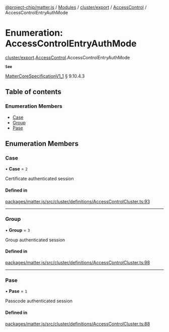 [@project-chip/matter.js](../README.md) / [Modules](../modules.md) / [cluster/export](../modules/cluster_export.md) / [AccessControl](../modules/cluster_export.AccessControl.md) / AccessControlEntryAuthMode

# Enumeration: AccessControlEntryAuthMode

[cluster/export](../modules/cluster_export.md).[AccessControl](../modules/cluster_export.AccessControl.md).AccessControlEntryAuthMode

**`See`**

[MatterCoreSpecificationV1_1](../interfaces/spec_export.MatterCoreSpecificationV1_1.md) § 9.10.4.3

## Table of contents

### Enumeration Members

- [Case](cluster_export.AccessControl.AccessControlEntryAuthMode.md#case)
- [Group](cluster_export.AccessControl.AccessControlEntryAuthMode.md#group)
- [Pase](cluster_export.AccessControl.AccessControlEntryAuthMode.md#pase)

## Enumeration Members

### Case

• **Case** = ``2``

Certificate authenticated session

#### Defined in

[packages/matter.js/src/cluster/definitions/AccessControlCluster.ts:93](https://github.com/project-chip/matter.js/blob/3adaded6/packages/matter.js/src/cluster/definitions/AccessControlCluster.ts#L93)

___

### Group

• **Group** = ``3``

Group authenticated session

#### Defined in

[packages/matter.js/src/cluster/definitions/AccessControlCluster.ts:98](https://github.com/project-chip/matter.js/blob/3adaded6/packages/matter.js/src/cluster/definitions/AccessControlCluster.ts#L98)

___

### Pase

• **Pase** = ``1``

Passcode authenticated session

#### Defined in

[packages/matter.js/src/cluster/definitions/AccessControlCluster.ts:88](https://github.com/project-chip/matter.js/blob/3adaded6/packages/matter.js/src/cluster/definitions/AccessControlCluster.ts#L88)
